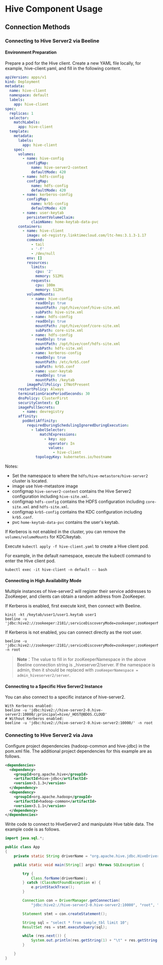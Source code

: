 # Hive Component Usage

## Connection Methods

### Connecting to Hive Server2 via Beeline

#### Environment Preparation

Prepare a pod for the Hive client. Create a new YAML file locally, for example, hive-client.yaml, and fill in the following content.

```yaml
apiVersion: apps/v1
kind: Deployment
metadata:
  name: hive-client
  namespace: default
  labels:
    app: hive-client
spec:
  replicas: 1
  selector:
    matchLabels:
      app: hive-client
  template:
    metadata:
      labels:
        app: hive-client
    spec:
      volumes:
        - name: hive-config
          configMap:
            name: hive-server2-context
            defaultMode: 420
        - name: hdfs-config
          configMap:
            name: hdfs-config
            defaultMode: 420
        - name: kerberos-config
          configMap:
            name: krb5-config
            defaultMode: 420
        - name: user-keytab
          persistentVolumeClaim:
            claimName: home-keytab-data-pvc
      containers:
        - name: hive-client
          image: od-registry.linktimecloud.com/ltc-hms:3.1.3-1.17
          command:
            - tail
            - '-f'
            - /dev/null
          env: []
          resources:
            limits:
              cpu: '2'
              memory: 512Mi
            requests:
              cpu: 100m
              memory: 512Mi
          volumeMounts:
            - name: hive-config
              readOnly: true
              mountPath: /opt/hive/conf/hive-site.xml
              subPath: hive-site.xml
            - name: hdfs-config
              readOnly: true
              mountPath: /opt/hive/conf/core-site.xml
              subPath: core-site.xml
            - name: hdfs-config
              readOnly: true
              mountPath: /opt/hive/conf/hdfs-site.xml
              subPath: hdfs-site.xml
            - name: kerberos-config
              readOnly: true
              mountPath: /etc/krb5.conf
              subPath: krb5.conf
            - name: user-keytab
              readOnly: true
              mountPath: /keytab
          imagePullPolicy: IfNotPresent
      restartPolicy: Always
      terminationGracePeriodSeconds: 30
      dnsPolicy: ClusterFirst
      securityContext: {}
      imagePullSecrets:
        - name: devregistry
      affinity:
        podAntiAffinity:
          requiredDuringSchedulingIgnoredDuringExecution:
            - labelSelector:
                matchExpressions:
                  - key: app
                    operator: In
                    values:
                      - hive-client
              topologyKey: kubernetes.io/hostname

```

Notes:

- Set the namespace to where the `hdfs/hive-metastore/hive-server2` cluster is located.
- image use hive-metastore image
- configmap `hive-server2-context` contains the Hive Server2 configuration including `hive-site.xml`.
- configmap `hdfs-config` contains the HDFS configuration including `core-site.xml` and `hdfs-site.xml`.
- configmap `krb5-config` contains the KDC configuration including `krb5.conf`.
- pvc `home-keytab-data-pvc` contains the user's keytab.

If Kerberos is not enabled in the cluster, you can remove the `volumes/volumeMounts` for KDC/keytab.

Execute `kubectl apply -f hive-client.yaml` to create a Hive client pod.

For example, in the default namespace, execute the kubectl command to enter the Hive client pod.

```shell
kubectl exec -it hive-client -n default -- bash
```

#### Connecting in High Availability Mode

Multiple instances of hive-server2 will register their service addresses to ZooKeeper, and clients can obtain a random address from ZooKeeper.

If Kerberos is enabled, first execute kinit, then connect with Beeline.

```shell
kinit -kt /keytab/user1/user1.keytab user1
beeline -u 'jdbc:hive2://zookeeper:2181/;serviceDiscoveryMode=zookeeper;zooKeeperNamespace=default_hiveserver2/server;principal=hive/_HOST@BDOS.CLOUD'
```

If Kerberos is not enabled, you can connect directly as the root user.

```shell
beeline -u 'jdbc:hive2://zookeeper:2181/;serviceDiscoveryMode=zookeeper;zooKeeperNamespace=default_hiveserver2/server' -n root
```

> **Note**：The value to fill in for zooKeeperNamespace in the above Beeline connection string is <namespace>_hiveserver2/server. If the namespace is admin, then it should be replaced with `zooKeeperNamespace = admin_hiveserver2/server`.


#### Connecting to a Specific Hive Server2 Instance

You can also connect to a specific instance of hive-server2.

```shell
With Kerberos enabled:
beeline -u 'jdbc:hive2://hive-server2-0.hive-server2:10000/;principal=hive/_HOST@BDOS.CLOUD'
# Without Kerberos enabled:
beeline -u 'jdbc:hive2://hive-server2-0.hive-server2:10000/' -n root
```

### Connecting to Hive Server2 via Java

Configure project dependencies (hadoop-common and hive-jdbc) in the pom.xml file. The additional project dependencies for this example are as follows.

```xml
<dependencies>
  <dependency>
    <groupId>org.apache.hive</groupId>
    <artifactId>hive-jdbc</artifactId>
    <version>3.1.3</version>
  </dependency>
  <dependency>
    <groupId>org.apache.hadoop</groupId>
    <artifactId>hadoop-common</artifactId>
    <version>3.1.1</version>
  </dependency>
</dependencies>
```

Write code to connect to HiveServer2 and manipulate Hive table data. The example code is as follows.

```java
import java.sql.*;

public class App
{
    private static String driverName = "org.apache.hive.jdbc.HiveDriver";

    public static void main(String[] args) throws SQLException {

        try {
            Class.forName(driverName);
        } catch (ClassNotFoundException e) {
            e.printStackTrace();
        }

        Connection con = DriverManager.getConnection(
            "jdbc:hive2://hive-server2-0.hive-server2:10000", "root", "");

        Statement stmt = con.createStatement();

        String sql = "select * from sample_tbl limit 10";
        ResultSet res = stmt.executeQuery(sql);

        while (res.next()) {
            System.out.println(res.getString(1) + "\t" + res.getString(2));
        }

    }
}
```
